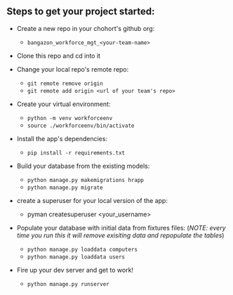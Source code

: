 ## Steps to get your project started:

* Create a new repo in your chohort's github org:

  * `bangazon_workforce_mgt_<your-team-name>`

* Clone this repo and cd into it
* Change your local repo's remote repo:

  * `git remote remove origin`
  * `git remote add origin <url of your team's repo>`

* Create your virtual environment:

  * `python -m venv workforceenv`
  * `source ./workforceenv/bin/activate`

* Install the app's dependencies:

  * `pip install -r requirements.txt`

* Build your database from the existing models:

  * `python manage.py makemigrations hrapp`
  * `python manage.py migrate`

* create a superuser for your local version of the app:

  * pyman createsuperuser <your_username>

* Populate your database with initial data from fixtures files: (_NOTE: every time you run this it will remove exisiting data and repopulate the tables_)

  * `python manage.py loaddata computers`
  * `python manage.py loaddata users`

* Fire up your dev server and get to work!

  * `python manage.py runserver`


